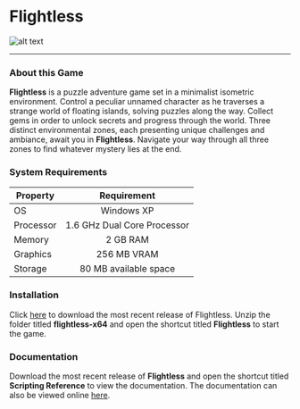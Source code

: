 # Flightless
![alt text](http://cdn.akamai.steamstatic.com/steam/apps/731770/ss_428e2b8076bd1a1f023c5be94bfedec6177e59fd.1920x1080.jpg?t=1509114152)
***

### About this Game
**Flightless** is a puzzle adventure game set in a minimalist isometric environment. Control a peculiar unnamed character as he traverses a strange world of floating islands, solving puzzles along the way. Collect gems in order to unlock secrets and progress through the world. Three distinct environmental zones, each presenting unique challenges and ambiance, await you in **Flightless**. Navigate your way through all three zones to find whatever mystery lies at the end.

### System Requirements

| Property        | Requirement           | 
| ------------- |:-------------:| 
| OS      | Windows XP |
| Processor     | 1.6 GHz Dual Core Processor      | 
| Memory | 2 GB RAM    |  
| Graphics | 256 MB VRAM      |  
| Storage | 80 MB available space    |  

### Installation
Click [here](https://github.com/bveeramani/fbla-2018/releases/download/v1.0.1/flightless-x64.zip) to download the most recent release of Flightless. Unzip the folder titled **flightless-x64** and open the shortcut titled **Flightless** to start the game. 

### Documentation
Download the most recent release of **Flightless** and open the shortcut titled **Scripting Reference** to view the documentation. The documentation can also be viewed online [here](https://rawgit.com/bveeramani/fbla-2018/master/Documentation/html/annotated.html).
